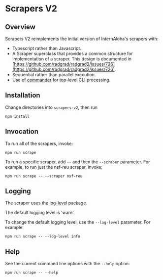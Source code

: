 # Scrapers V2

## Overview

Scrapers V2 reimplements the initial version of InternAloha's scrapers with:

  * Typescript rather than Javascript.
  * A Scraper superclass that provides a common structure for implementation of a scraper. This design is documented in [https://github.com/radgrad/radgrad2/issues/726](https://github.com/radgrad/radgrad2/issues/726).
  * Sequential rather than parallel execution.
  * Use of [commander](https://www.npmjs.com/package/commander) for top-level CLI processing.

## Installation

Change directories into `scrapers-v2`, then run

```
npm install
```

## Invocation

To run all of the scrapers, invoke:

```
npm run scrape
```

To run a specific scraper, add `--` and then the `--scraper` parameter. For example, to run just the nsf-reu scraper, invoke:

```
npm run scrape -- --scraper nsf-reu
```

## Logging

The scraper uses the [log-level](https://www.npmjs.com/package/loglevel) package.

The default logging level is 'warn'.

To change the default logging level, use the `--log-level` parameter. For example:

```
npm run scrape -- --log-level info
```

## Help

See the current command line options with the `--help` option:

```
npm run scrape -- --help
```






